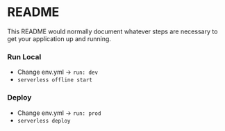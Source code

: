 # README #

This README would normally document whatever steps are necessary to get your application up and running.

### Run Local ###

* Change env.yml -> `run: dev` 
* `serverless offline start`

### Deploy ###

* Change env.yml -> `run: prod` 
* `serverless deploy`


